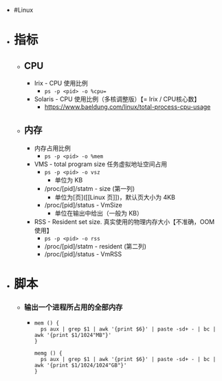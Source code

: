 - #Linux
- # 指标
	- ## CPU
		- Irix - CPU 使用比例
			- `ps -p <pid> -o %cpu=`
		- Solaris - CPU 使用比例（多核调整版）【= Irix / CPU核心数】
			- https://www.baeldung.com/linux/total-process-cpu-usage
	- ## 内存
		- 内存占用比例
			- `ps -p <pid> -o %mem`
		- VMS - total program size 任务虚拟地址空间占用
			- `ps -p <pid> -o vsz`
				- 单位为 KB
			- /proc/[pid]/statm - size (第一列)
				- 单位为[页]([[Linux 页]])，默认页大小为 4KB
			- /proc/[pid]/status - VmSize
				- 单位在输出中给出（一般为 KB）
		- RSS - Resident set size.   真实使用的物理内存大小【不准确，OOM 使用】
			- `ps -p <pid> -o rss`
			- /proc/[pid]/statm - resident (第二列)
			- /proc/[pid]/status - VmRSS
- # 脚本
	- ### 输出一个进程所占用的全部内存
		- ```shell
		  mem () {
		  	ps aux | grep $1 | awk '{print $6}' | paste -sd+ - | bc | awk '{print $1/1024"MB"}'
		  }
		  
		  memg () {
		  	ps aux | grep $1 | awk '{print $6}' | paste -sd+ - | bc | awk '{print $1/1024/1024"GB"}'
		  }
		  ```
